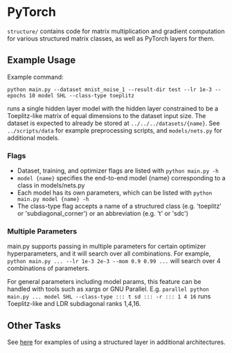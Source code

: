 # PyTorch

`structure/` contains code for matrix multiplication and gradient computation for various structured matrix classes, as well as PyTorch layers for them.

## Example Usage

Example command:
```
python main.py --dataset mnist_noise_1 --result-dir test --lr 1e-3 --epochs 10 model SHL --class-type toeplitz
```
runs a single hidden layer model with the hidden layer constrained to be a Toeplitz-like matrix of equal dimensions to the dataset input size.
The dataset is expected to already be stored at `../../../datasets/{name}`. See `../scripts/data` for example preprocessing scripts, and `models/nets.py` for additional models.

### Flags
- Dataset, training, and optimizer flags are listed with `python main.py -h`
- `model {name}` specifies the end-to-end model {name} corresponding to a class in models/nets.py
- Each model has its own parameters, which can be listed with `python main.py model {name} -h`
- The class-type flag accepts a name of a structured class (e.g. 'toeplitz' or 'subdiagonal\_corner') or an abbreviation (e.g. 't' or 'sdc')

### Multiple Parameters
main.py supports passing in multiple parameters for certain optimizer hyperparameters, and it will search over all combinations. For example,
` python main.py ... --lr 1e-3 2e-3 --mom 0.9 0.99 ... `
will search over 4 combinations of parameters.

For general parameters including model params, this feature can be handled with tools such as xargs or GNU Parallel. E.g.
` parallel python main.py ... model SHL --class-type ::: t sd ::: -r ::: 1 4 16 `
runs Toeplitz-like and LDR subdiagonal ranks 1,4,16.

## Other Tasks

See <a href="https://github.com/thomasat/structured_matrices/tree/master/pytorch/examples" rel="nofollow">here</a> for examples of using a structured layer in additional architectures.
